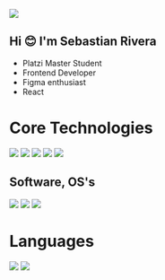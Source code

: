 ![](https://i.ibb.co/hfkLmcv/Presentation-Card.png)
## Hi 😊 I'm Sebastian Rivera 
- Platzi Master Student
- Frontend Developer
- Figma enthusiast
- React
# Core Technologies
![](https://i.ibb.co/TtfJ6cD/html.png) ![](https://i.ibb.co/Z8BhHhd/css.png) ![](https://i.ibb.co/gtKVrzh/js.png) ![](https://i.ibb.co/qYQjFDS/sass.png) ![](https://i.ibb.co/X7mD0tz/figma.png)
## Software, OS's
![](https://i.ibb.co/1Rwh6qM/mint.png) ![](https://i.ibb.co/2yBwQth/VS.png) ![](https://i.ibb.co/zQvLkMQ/windows.png)
# Languages
![](https://i.ibb.co/XDgh0vN/spanish.png) ![](https://i.ibb.co/hM6rmQq/English.png)
